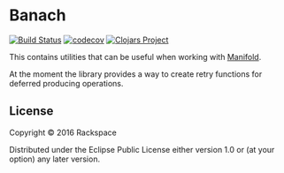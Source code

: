 # Banach

[![Build Status](https://travis-ci.org/RackSec/banach.svg?branch=master)](https://travis-ci.org/RackSec/banach)
[![codecov](https://codecov.io/gh/RackSec/banach/branch/master/graph/badge.svg)](https://codecov.io/gh/RackSec/banach)
[![Clojars Project](https://img.shields.io/clojars/v/banach.svg)](https://clojars.org/banach)



This contains utilities that can be useful when working with [Manifold](https://github.com/ztellman/manifold).

At the moment the library provides a way to create retry functions for deferred
producing operations.


## License

Copyright © 2016 Rackspace

Distributed under the Eclipse Public License either version 1.0 or (at
your option) any later version.

